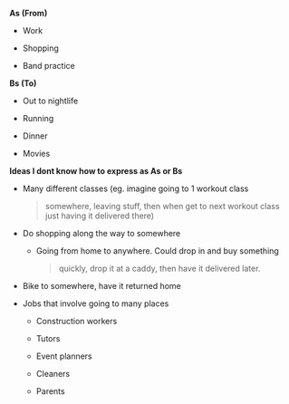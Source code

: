 **As (From)**

-   Work

-   Shopping

-   Band practice

**Bs (To)**

-   Out to nightlife

-   Running

-   Dinner

-   Movies

**Ideas I dont know how to express as As or Bs**

-   Many different classes (eg. imagine going to 1 workout class
    > somewhere, leaving stuff, then when get to next workout class just
    > having it delivered there)

-   Do shopping along the way to somewhere

    -   Going from home to anywhere. Could drop in and buy something
        > quickly, drop it at a caddy, then have it delivered later.

-   Bike to somewhere, have it returned home

-   Jobs that involve going to many places

    -   Construction workers

    -   Tutors

    -   Event planners

    -   Cleaners

    -   Parents
